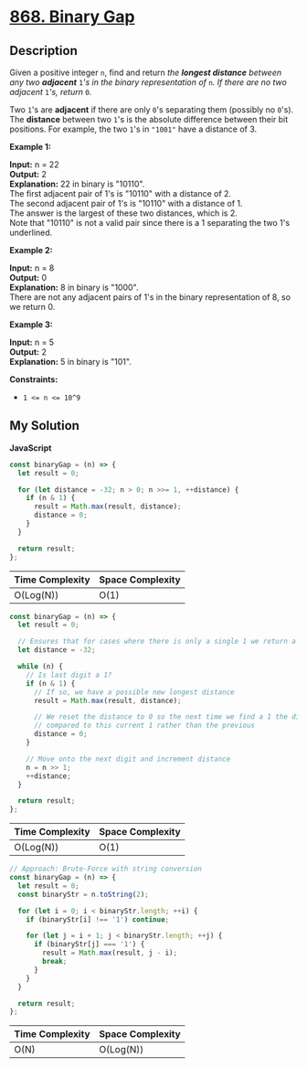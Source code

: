 # [868. Binary Gap](https://leetcode.com/problems/binary-gap)

## Description

Given a positive integer `n`, find and return _the **longest distance** between any two **adjacent**_ `1`_'s in the binary representation of_ `n`_. If there are no two adjacent_ `1`_'s, return_ `0`_._

Two `1`'s are **adjacent** if there are only `0`'s separating them (possibly no `0`'s). The **distance** between two `1`'s is the absolute difference between their bit positions. For example, the two `1`'s in `"1001"` have a distance of 3.

**Example 1:**

**Input:** n = 22  
**Output:** 2  
**Explanation:** 22 in binary is "10110".  
The first adjacent pair of 1's is "10110" with a distance of 2.  
The second adjacent pair of 1's is "10110" with a distance of 1.  
The answer is the largest of these two distances, which is 2.  
Note that "10110" is not a valid pair since there is a 1 separating the two 1's underlined.

**Example 2:**

**Input:** n = 8  
**Output:** 0  
**Explanation:** 8 in binary is "1000".  
There are not any adjacent pairs of 1's in the binary representation of 8, so we return 0.

**Example 3:**

**Input:** n = 5  
**Output:** 2  
**Explanation:** 5 in binary is "101".

**Constraints:**

- `1 <= n <= 10^9`

## My Solution

**JavaScript**

```js
const binaryGap = (n) => {
  let result = 0;

  for (let distance = -32; n > 0; n >>= 1, ++distance) {
    if (n & 1) {
      result = Math.max(result, distance);
      distance = 0;
    }
  }

  return result;
};
```

| Time Complexity | Space Complexity |
| --------------- | ---------------- |
| O(Log(N))       | O(1)             |

```js
const binaryGap = (n) => {
  let result = 0;

  // Ensures that for cases where there is only a single 1 we return a 0 rather than how many 0's are after the 1
  let distance = -32;

  while (n) {
    // Is last digit a 1?
    if (n & 1) {
      // If so, we have a possible new longest distance
      result = Math.max(result, distance);

      // We reset the distance to 0 so the next time we find a 1 the distance is
      // compared to this current 1 rather than the previous
      distance = 0;
    }

    // Move onto the next digit and increment distance
    n = n >> 1;
    ++distance;
  }

  return result;
};
```

| Time Complexity | Space Complexity |
| --------------- | ---------------- |
| O(Log(N))       | O(1)             |

```js
// Approach: Brute-Force with string conversion
const binaryGap = (n) => {
  let result = 0;
  const binaryStr = n.toString(2);

  for (let i = 0; i < binaryStr.length; ++i) {
    if (binaryStr[i] !== '1') continue;

    for (let j = i + 1; j < binaryStr.length; ++j) {
      if (binaryStr[j] === '1') {
        result = Math.max(result, j - i);
        break;
      }
    }
  }

  return result;
};
```

| Time Complexity | Space Complexity |
| --------------- | ---------------- |
| O(N)            | O(Log(N))        |
